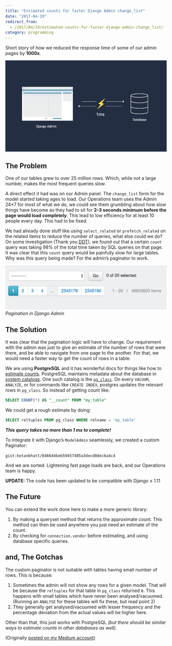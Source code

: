 ```yaml
---
title: "Estimated counts for faster Django Admin change_list"
date: "2017-04-19"
redirect_from:
  - /2017/04/19/estimated-counts-for-faster-django-admin-change_list/
category: programming
---
```


Short story of how we reduced the response time of some of our admin pages by **1000x**.

![Cover Image](./images/cover.png)

## The Problem

One of our tables grew to over 25 million rows. Which, while not a large number, makes the most frequent queries slow.

A direct effect it had was on our Admin panel. The `change_list` form for the model started taking ages to load. Our Operations team uses the Admin 24\*7 for most of what we do, we could see them grumbling about how slow things have become as they had to sit for **2–3 seconds minimum before the page would load completely**. This lead to low efficiency for at least 10 people every day. This had to be fixed.

We had already done stuff like using `select_related` or `prefetch_related` on the related items to reduce the number of queries, what else could we do? On some investigation (Thank you [DDT](https://django-debug-toolbar.readthedocs.io/en/stable/)), we found out that a certain `count` query was taking 98% of the total time taken by SQL queries on that page. It was clear that this `count` query would be painfully slow for large tables. Why was this query being made? For the admin’s paginator to work.

![Pagination in Django Admin](./images/count.png)
*Pagination in Django Admin*

## The Solution

It was clear that the pagination logic will have to change. Our requirement with the admin was just to give an estimate of the number of rows that were there, and be able to navigate from one page to the another. For that, we would need a faster way to get the count of rows in a table.

We are using **PostgreSQL** and it has wonderful docs for things like how to [estimate counts](https://wiki.postgresql.org/wiki/Count_estimate). PostgreSQL maintains metadata about the database in [system catalogs](https://www.postgresql.org/docs/9.1/static/catalogs.html). One such catalog is the [`pg_class`](https://www.postgresql.org/docs/current/static/catalog-pg-class.html). On every `VACUUM`, `ANALYZE`, or for commands like `CREATE INDEX`, postgres updates the relevant rows in `pg_class`. So instead of getting count like:

```sql
SELECT COUNT(*) AS "__count" FROM "my_table"
```

We could get a rough estimate by doing:

```sql
SELECT reltuples FROM pg_class WHERE relname = 'my_table'
```

**_This query takes no more than 1 ms to complete!_**

To integrate it with Django’s `ModelAdmin` seamlessly, we created a custom Paginator:

`gist:ketanbhatt/846644beb59457485a3decd8dec6a4c4`

And we are sorted. Lightening fast page loads are back, and our Operations team is happy.

**UPDATE:** The code has been updated to be compatible with Django ≤ 1.11

## The Future

You can extend the work done here to make a more generic library:

1. By making a queryset method that returns the approximate count. This method can then be used anywhere you just need an estimate of the count.
2. By checking for `connection.vendor` before estimating, and using database specific queries.

## and, The Gotchas

The custom paginator is not suitable with tables having small number of rows. This is because:

1. Sometimes the admin will not show any rows for a given model. That will be because the `reltuples` for that table in `pg_class` returned `0`. This happens with small tables which have never been analysed/vacuumed. (Running an `ANALYSE` for these tables will fix these, but read point 2)
2. They generally get analysed/vacuumed with lesser frequency and the percentage deviation from the actual values will be higher here.

Other than that, this just works with PostgreSQL _(but there should be similar ways to estimate counts in other databases as well)_.

(Originally [posted on my Medium account](https://medium.com/squad-engineering/estimated-counts-for-faster-django-admin-change-list-963cbf43683e))
